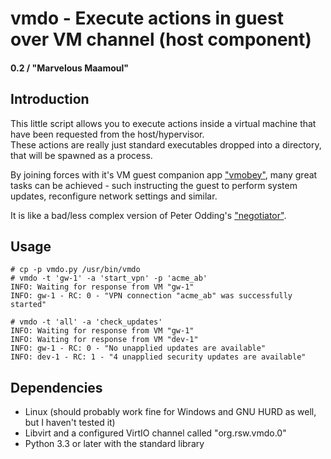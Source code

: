 # vmdo - Execute actions in guest over VM channel (host component) 
#### 0.2 / "Marvelous Maamoul"

## Introduction
This little script allows you to execute actions inside a virtual machine that have been requested from the host/hypervisor.  
These actions are really just standard executables dropped into a directory, that will be spawned as a process.  

By joining forces with it's VM guest companion app ["vmobey"](https://github.com/doctor-love/vmobey), many great tasks can be achieved - such instructing the guest to perform system updates, reconfigure network settings and similar.  

It is like a bad/less complex version of Peter Odding's ["negotiator"](https://github.com/xolox/python-negotiator).  


## Usage
```
# cp -p vmdo.py /usr/bin/vmdo
# vmdo -t 'gw-1' -a 'start_vpn' -p 'acme_ab'
INFO: Waiting for response from VM "gw-1"
INFO: gw-1 - RC: 0 - "VPN connection "acme_ab" was successfully started"

# vmdo -t 'all' -a 'check_updates'
INFO: Waiting for response from VM "gw-1"
INFO: Waiting for response from VM "dev-1"
INFO: gw-1 - RC: 0 - "No unapplied updates are available"
INFO: dev-1 - RC: 1 - "4 unapplied security updates are available"

```

## Dependencies
- Linux (should probably work fine for Windows and GNU HURD as well, but I haven't tested it)
- Libvirt and a configured VirtIO channel called "org.rsw.vmdo.0"
- Python 3.3 or later with the standard library
